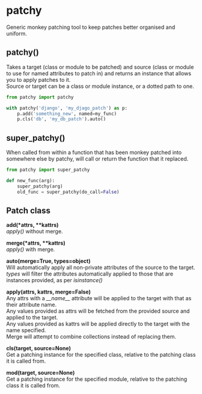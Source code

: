 # patchy

Generic monkey patching tool to keep patches better organised and uniform.


## patchy()

Takes a target (class or module to be patched) and source (class or module to use for named attributes to patch in) and returns an instance that allows you to apply patches to it.  
Source or target can be a class or module instance, or a dotted path to one.

```python
from patchy import patchy

with patchy('django', 'my_djago_patch') as p:
    p.add('something_new', named=my_func)
    p.cls('db', 'my_db_patch').auto()
```    


## super_patchy()

When called from within a function that has been monkey patched into somewhere else by patchy, will call or return the function that it replaced.

```python
from patchy import super_patchy

def new_func(arg):
    super_patchy(arg)
    old_func = super_patchy(do_call=False)
```


## Patch class

**add(\*attrs, \*\*kattrs)**  
_apply()_ without merge.

**merge(\*attrs, \*\*kattrs)**  
_apply()_ with merge.

**auto(merge=True, types=object)**  
Will automatically apply all non-private attributes of the source to the target.  
_types_ will filter the attributes automatically applied to those that are instances provided, as per _isinstance()_

**apply(attrs, kattrs, merge=False)**  
Any attrs with a *\_\_name__* attribute will be applied to the target with that as their attribute name.  
Any values provided as attrs will be fetched from the provided source and applied to the target.  
Any values provided as kattrs will be applied directly to the target with the name specified.  
Merge will attempt to combine collections instead of replacing them.

**cls(target, source=None)**  
Get a patching instance for the specified class, relative to the patching class it is called from.

**mod(target, source=None)**  
Get a patching instance for the specified module, relative to the patching class it is called from.

